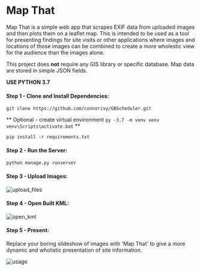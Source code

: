 # Map That

Map That is a simple web app that scrapes EXIF data from uploaded images and then plots them on a leaflet map. This is intended to be used as a tool for presenting findings for site visits or other applications where images and locations of those images can be combined to create a more wholestic view for the audience than the images alone.

This project does **not** require any GIS library or specific database.
Map data are stored in simple JSON fields.

**USE PYTHON 3.7**

#### Step 1 - Clone and Install Dependencies:
`git clone https://github.com/connorivy/GBScheduler.git`

** Optional - create virtual environment `py -3.7 -m venv venv` `venv\Scripts\activate.bat` **

`pip install -r requirements.txt`

#### Step 2 - Run the Server:
`python manage.py runserver`

#### Step 3 - Upload Images:
![upload_files](https://user-images.githubusercontent.com/43247197/165401495-412a10cb-b394-43b4-9fbd-d06214a38a3b.gif)

#### Step 4 - Open Built KML:
![open_kml](https://user-images.githubusercontent.com/43247197/165402073-734963dc-ea35-492d-8f8b-c0495deb2b9f.gif)

#### Step 5 - Present:
Replace your boring slideshow of images with 'Map That' to give a more dynamic and wholistic presentation of site information.

![usage](https://user-images.githubusercontent.com/43247197/165402754-78aa6d39-4793-4a1a-8bde-9dbe11a7dbb6.gif)








